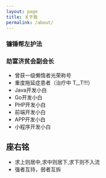 ```yaml
---
layout: page
title: 关于我
permalink: /about/
---
```


### 镰锤帮左护法
### 劫富济贫会副会长
* 曾获一级懒惰者光荣称号
* 重度拖延症患者（治疗中 T__T!!!）
* Java开发小白
* Go开发小白
* PHP开发小白
* 前端开发小白
* APP开发小白
* 小程序开发小白

## 座右铭
* 求上则居中,求中则居下,求下则不入流
* 强者互持，弱者互拆
